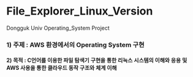 # File_Explorer_Linux_Version
Dongguk Univ Operating_System Project


### 1) 주제 : AWS 환경에서의 Operating System 구현


#### 2) 목적 : C언어를 이용한 파일 탐색기 구현을 통한 리눅스 시스템의 이해와 응용 및 AWS 사용을 통한 클라우드 동작 구조와 체계 이해
